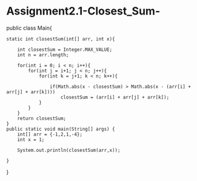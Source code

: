 # Assignment2.1-Closest_Sum-

public class Main{

    static int closestSum(int[] arr, int x){

        int closestSum = Integer.MAX_VALUE;
        int n = arr.length;

        for(int i = 0; i < n; i++){
            for(int j = i+1; j < n; j++){
                for(int k = j+1; k < n; k++){

                    if(Math.abs(x - closestSum) > Math.abs(x - (arr[i] + arr[j] + arr[k])))
                        closestSum = (arr[i] + arr[j] + arr[k]);
                }
            }
        }
        return closestSum;
    }
    public static void main(String[] args) {
        int[] arr = {-1,2,1,-4};
        int x = 1;

        System.out.println(closestSum(arr,x));

    }
}
